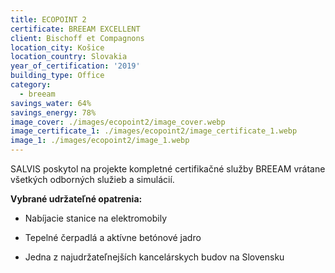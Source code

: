 ```yaml
---
title: ECOPOINT 2
certificate: BREEAM EXCELLENT
client: Bischoff et Compagnons
location_city: Košice
location_country: Slovakia
year_of_certification: '2019'
building_type: Office
category:
  - breeam
savings_water: 64%
savings_energy: 78%
image_cover: ./images/ecopoint2/image_cover.webp
image_certificate_1: ./images/ecopoint2/image_certificate_1.webp
image_1: ./images/ecopoint2/image_1.webp
---
```


SALVIS poskytol na projekte kompletné certifikačné služby BREEAM
vrátane všetkých odborných služieb a simulácií.

**Vybrané udržateľné opatrenia:**

- Nabíjacie stanice na elektromobily

- Tepelné čerpadlá a aktívne betónové jadro

- Jedna z najudržateľnejších kancelárskych budov na Slovensku
